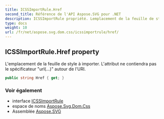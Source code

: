 ```yaml
---
title: ICSSImportRule.Href
second_title: Référence de l'API Aspose.SVG pour .NET
description: ICSSImportRule propriété. Lemplacement de la feuille de style à importer. Lattribut ne contiendra pas le spécificateur url... autour de lURI.
type: docs
weight: 10
url: /fr/net/aspose.svg.dom.css/icssimportrule/href/
---
```

## ICSSImportRule.Href property

L'emplacement de la feuille de style à importer. L'attribut ne contiendra pas le spécificateur "url(...)" autour de l'URI.

```csharp
public string Href { get; }
```

### Voir également

* interface [ICSSImportRule](../)
* espace de noms [Aspose.Svg.Dom.Css](../../icssimportrule/)
* Assemblée [Aspose.SVG](../../../)



